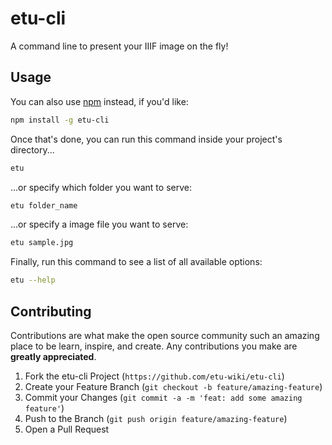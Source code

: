 # etu-cli
A command line to present your IIIF image on the fly!

## Usage
You can also use [npm](https://www.npmjs.com/) instead, if you'd like:

```bash
npm install -g etu-cli
```

Once that's done, you can run this command inside your project's directory...

```bash
etu
```

...or specify which folder you want to serve:

```bash
etu folder_name
```

...or specify a image file you want to serve:

```bash
etu sample.jpg
```

Finally, run this command to see a list of all available options:

```bash
etu --help
```
## Contributing

Contributions are what make the open source community such an amazing place to be learn, inspire, and create. Any contributions you make are **greatly appreciated**.

1. Fork the etu-cli Project (`https://github.com/etu-wiki/etu-cli`)
2. Create your Feature Branch (`git checkout -b feature/amazing-feature`)
3. Commit your Changes (`git commit -a -m 'feat: add some amazing feature'`)
4. Push to the Branch (`git push origin feature/amazing-feature`)
5. Open a Pull Request